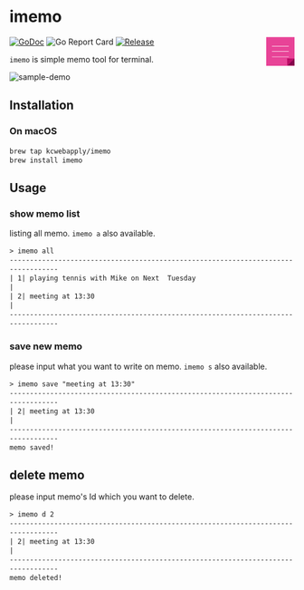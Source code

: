 # imemo
<img  align="right" src="image/imemo.png" width="50px">

[![GoDoc](https://godoc.org/github.com/kcwebapply/imemo?status.svg)](https://godoc.org/github.com/kcwebapply/imemo)
![Go Report Card](https://goreportcard.com/badge/github.com/kcwebapply/imemo)
[](https://github.com/gin-gonic/gin/releases)
[![Release](https://img.shields.io/github/release/kcwebapply/imemo.svg?style=flat-square)](https://github.com/kcwebapply/iemo/release)

`imemo` is simple  memo tool for terminal.

![sample-demo](image/imemo.gif)

## Installation

### On macOS

```
brew tap kcwebapply/imemo
brew install imemo
```

## Usage

### show memo list
listing all memo. `imemo a` also available.
```
> imemo all 
----------------------------------------------------------------------------------
| 1| playing tennis with Mike on Next  Tuesday                                   |
| 2| meeting at 13:30                                                            |
----------------------------------------------------------------------------------
```

### save new memo
please input what you want to write on memo.
`imemo s` also available.
```
> imemo save "meeting at 13:30"
----------------------------------------------------------------------------------
| 2| meeting at 13:30                                                            |
----------------------------------------------------------------------------------
memo saved!
```

## delete memo
please input memo's Id which you want to delete.

```
> imemo d 2
----------------------------------------------------------------------------------
| 2| meeting at 13:30                                                            |
----------------------------------------------------------------------------------
memo deleted!
```

